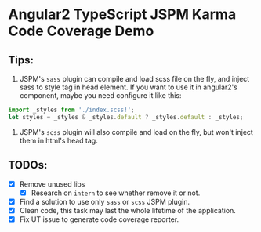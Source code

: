 # Angular2 TypeScript JSPM Karma Code Coverage Demo

## Tips:

1. JSPM's `sass` plugin can compile and load scss file on the fly, and inject sass to style tag in head element.
If you want to use it in angular2's component, maybe you need configure it like this:
```js
import _styles from './index.scss!';
let styles = _styles & _styles.default ? _styles.default : _styles;
```
1. JSPM's `scss` plugin will also compile and load on the fly, but won't inject them in html's head tag.


## TODOs:

- [x] Remove unused libs
    * [x] Research on `intern` to see whether remove it or not.
- [x] Find a solution to use only `sass` or `scss` JSPM plugin.
- [x] Clean code, this task may last the whole lifetime of the application.
- [x] Fix UT issue to generate code coverage reporter.